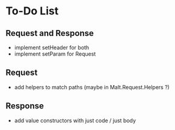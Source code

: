 # To-Do List

## Request and Response

- implement setHeader for both
- implement setParam for Request

## Request

- add helpers to match paths (maybe in Malt.Request.Helpers ?)

## Response

- add value constructors with just code / just body
